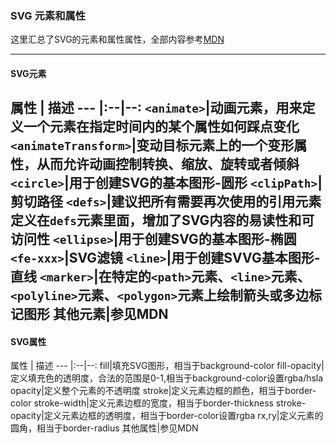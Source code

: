 ### SVG 元素和属性

这里汇总了SVG的元素和属性属性，全部内容参考[MDN](https://developer.mozilla.org/zh-CN/docs/Web/SVG/Element)

---

#### SVG元素
属性 | 描述 
--- |:--|--:
`<animate>`|动画元素，用来定义一个元素在指定时间内的某个属性如何踩点变化
`<animateTransform>`|变动目标元素上的一个变形属性，从而允许动画控制转换、缩放、旋转或者倾斜
`<circle>`|用于创建SVG的基本图形-圆形
`<clipPath>`|剪切路径
`<defs>`|建议把所有需要再次使用的引用元素定义在`defs`元素里面，增加了SVG内容的易读性和可访问性
`<ellipse>`|用于创建SVG的基本图形-椭圆
`<fe-xxx>`|SVG滤镜
`<line>`|用于创建SVVG基本图形-直线
`<marker>`|在特定的`<path>`元素、`<line>`元素、`<polyline>`元素、`<polygon>`元素上绘制箭头或多边标记图形
其他元素|参见MDN
---

#### SVG属性

属性 | 描述 
--- |:--|--:
fill|填充SVG图形，相当于background-color
fill-opacity|定义填充色的透明度，合法的范围是0-1,相当于background-color设置rgba/hsla
opacity|定义整个元素的不透明度
stroke|定义元素边框的颜色，相当于border-color
stroke-width|定义元素边框的宽度，相当于border-thickness
stroke-opacity|定义元素边框的透明度，相当于border-color设置rgba
rx,ry|定义元素的圆角，相当于border-radius
其他属性|参见MDN
